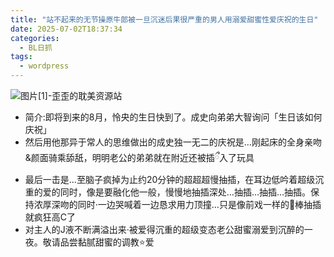 ```yaml
---
title: "站不起来的无节操原牛郎被一旦沉迷后果很严重的男人用溺爱甜蜜性爱庆祝的生日"
date: 2025-07-02T18:37:34
categories:
  - BL日抓
tags:
  - wordpress
---
```


![图片[1]-歪歪的耽美资源站](/images/%e7%ab%99%e4%b8%8d%e8%b5%b7%e6%9d%a5%e7%9a%84%e6%97%a0%e8%8a%82%e6%93%8d%e5%8e%9f%e7%89%9b%e9%83%8e%e8%a2%ab%e4%b8%80%e6%97%a6%e6%b2%89%e8%bf%b7%e5%90%8e%e6%9e%9c%e5%be%88%e4%b8%a5%e9%87%8d%e7%9a%84-0.jpg)

*   简介:即将到来的8月，怜央的生日快到了。成史向弟弟大智询问「生日该如何庆祝」
*   然后用他那异于常人的思维做出的成史独一无二的庆祝是…刚起床的全身亲吻&颜面骑乘舔舐，明明老公的弟弟就在附近还被插ྀ入了玩具
*   最后一击是…至脑子疯掉为止约20分钟的超超超慢抽插，在耳边低吟着超级沉重的爱的同时，像是要融化他一般，慢慢地抽插深处…抽插…抽插…抽插。保持浓厚深吻的同时·一边哭喊着一边恳求用力顶撞…只是像前戏一样的🥩棒抽插就疯狂高C了
*   对主人的J液不断满溢出来·被爱得沉重的超级变态老公甜蜜溺爱到沉醉的一夜。敬请品尝黏腻甜蜜的调教⭐爱
